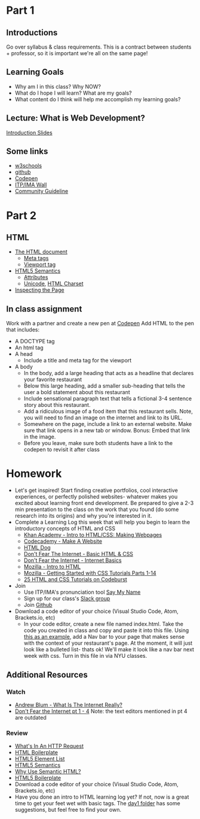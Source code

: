 # Part 1

## Introductions

Go over syllabus & class requirements. This is a contract between students + professor, so it is important we're all on the same page!

## Learning Goals

* Why am I in this class? Why NOW?
* What do I hope I will learn? What are my goals?
* What content do I think will help me accomplish my learning goals?

## Lecture: What is Web Development?

[Introduction Slides](https://docs.google.com/presentation/d/1TopvU9msiomXmC6m0DDSg0Oy3W669TZjBBCZ2wAnv7o/edit?usp=sharing)

## Some links

* [w3schools](https://www.w3schools.com/)
* [github](https://github.com/)
* [Codepen](https://codepen.io/pen/)
* [ITP/IMA Wall](https://itp.nyu.edu/people/wall/)
* [Community Guideline](https://community.itp.io/community_statement)

# Part 2

## HTML

* [The HTML document](https://www.w3schools.com/tags/tag_doctype.asp)
  * [Meta tags](https://www.w3schools.com/tags/tag_meta.asp)
  * [Viewport tag](https://www.w3schools.com/css/css_rwd_viewport.asp)
* [HTML5 Semantics](http://diveintohtml5.info/semantics.html)
  * [Attributes](https://www.geeksforgeeks.org/html-attributes/)
  * [Unicode](https://home.unicode.org/basic-info/overview/), [HTML Charset](https://www.w3schools.com/html/html_charset.asp)
* [Inspecting the Page](https://developers.google.com/web/tools/chrome-devtools/dom/)

## In class assignment

Work with a partner and create a new pen at [Codepen](https://codepen.io/pen/) Add HTML to the pen that includes:

* A DOCTYPE tag
* An html tag
* A head
  * Include a title and meta tag for the viewport
* A body
  * In the body, add a large heading that acts as a headline that declares your favorite restaurant
  * Below this large heading, add a smaller sub-heading that tells the user a bold statement about this restaurant
  * Include sensational paragraph text that tells a fictional 3-4 sentence story about this restaurant.
  * Add a ridiculous image of a food item that this restaurant sells. Note, you will need to find an image on the internet and link to its URL.
  * Somewhere on the page, include a link to an external website. Make sure that link opens in a new tab or window. Bonus: Embed that link in the image.
  * Before you leave, make sure both students have a link to the codepen to revisit it after class

# Homework

* Let's get inspired! Start finding creative portfolios, cool interactive experiences, or perfectly polished websites- whatever makes you excited about learning front end development. Be prepared to give a 2-3 min presentation to the class on the work that you found (do some research into its origins) and why you're interested in it.
* Complete a Learning Log this week that will help you begin to learn the introductory concepts of HTML and CSS
  * [Khan Academy - Intro to HTML/CSS: Making Webpages](https://www.khanacademy.org/computing/computer-programming/html-css)
  * [Codecademy - Make A Website](https://www.codecademy.com/learn/make-a-website)
  * [HTML Dog](https://htmldog.com/)
  * [Don't Fear The Internet - Basic HTML & CSS](http://www.dontfeartheinternet.com/02-html/)
  * [Don't Fear the Internet - Internet Basics](http://www.dontfeartheinternet.com/01-not-tubes/)
  * [Mozilla - Intro to HTML](https://developer.mozilla.org/en-US/docs/Web/Guide/HTML/Introduction)
  * [Mozilla - Getting Started with CSS Tutorials Parts 1-14](https://developer.mozilla.org/en-US/docs/Web/Guide/CSS/Getting_started)
  * [25 HTML and CSS Tutorials on Codeburst](https://codeburst.io/25-html-css-tutorials-6a864f387185)
* Join
  * Use ITP/IMA's pronunciation tool [Say My Name](https://stu.itp.nyu.edu/saymyname)
  * Sign up for our class's [Slack group](https://23imafront-endweb.slack.com)
  * Join [Github](https://github.com/)
* Download a code editor of your choice (Visual Studio Code, Atom, Brackets.io, etc)
  * In your code editor, create a new file named index.html. Take the code you created in class and copy and paste it into this file. Using [this as an example](https://codepen.io/callihiggins/pen/jOEjrPQ), add a Nav bar to your page that makes sense with the context of your restaurant's page. At the moment, it will just look like a bulleted list- thats ok! We'll make it look like a nav bar next week with css. Turn in this file in via NYU classes.

## Additional Resources

### Watch
* [Andrew Blum - What Is The Internet Really?](https://www.ted.com/talks/andrew_blum_what_is_the_internet_really)
* [Don't Fear the Internet pt 1 - 4](http://www.dontfeartheinternet.com/) Note: the text editors mentioned in pt 4 are outdated

### Review
* [What's In An HTTP Request](http://rve.org.uk/dumprequest)
* [HTML Boilerplate](https://github.com/callihiggins/IMA-FE/tree/master/02_jan30_day2/HTML_Boilerplate)
* [HTML5 Element List](https://developer.mozilla.org/en-US/docs/Web/Guide/HTML/HTML5/HTML5_element_list)
* [HTML5 Semantics](http://diveintohtml5.info/semantics.html)
* [Why Use Semantic HTML?](https://css-tricks.com/why-how-and-when-to-use-semantic-html-and-aria/)
* [HTML5 Boilerplate](http://html5boilerplate.com/)
* Download a code editor of your choice (Visual Studio Code, Atom, Brackets.io, etc)
* Have you done an intro to HTML learning log yet? If not, now is a great time to get your feet wet with basic tags. The [day1 folder](https://github.com/IDMNYU/DM-UY-2193-B/tree/master/01_jan29_day1) has some suggestions, but feel free to find your own.
